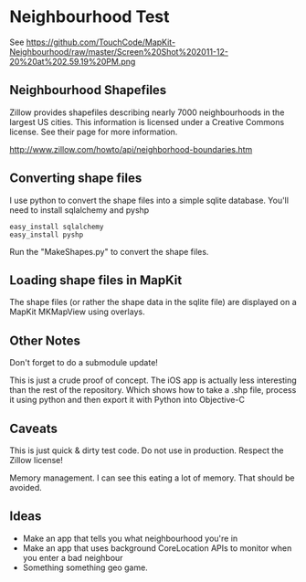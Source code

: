 # Neighbourhood Test

See https://github.com/TouchCode/MapKit-Neighbourhood/raw/master/Screen%20Shot%202011-12-20%20at%202.59.19%20PM.png

## Neighbourhood Shapefiles

Zillow provides shapefiles describing nearly 7000 neighbourhoods in the largest US cities. This information is licensed under a Creative Commons license. See their page for more information.

http://www.zillow.com/howto/api/neighborhood-boundaries.htm

## Converting shape files

I use python to convert the shape files into a simple sqlite database. You'll need to install sqlalchemy and pyshp

    easy_install sqlalchemy
    easy_install pyshp

Run the "MakeShapes.py" to convert the shape files.

## Loading shape files in MapKit

The shape files (or rather the shape data in the sqlite file) are displayed on a MapKit MKMapView using overlays.

## Other Notes

Don't forget to do a submodule update!

This is just a crude proof of concept. The iOS app is actually less interesting than the rest of the repository. Which shows how to take a .shp file, process it using python and then export it with Python into Objective-C

## Caveats

This is just quick & dirty test code. Do not use in production. Respect the Zillow license!

Memory management. I can see this eating a lot of memory. That should be avoided.

## Ideas

* Make an app that tells you what neighbourhood you're in
* Make an app that uses background CoreLocation APIs to monitor when you enter a bad neighbour
* Something something geo game.
